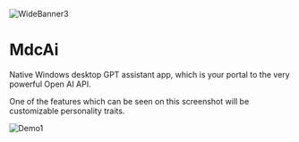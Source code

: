 ![WideBanner3](https://github.com/bawkee/MdcAi/assets/38323343/76a5b2f2-5afb-4810-b9f2-f341f59f7acd)

# MdcAi

Native Windows desktop GPT assistant app, which is your portal to the very powerful Open AI API.

One of the features which can be seen on this screenshot will be customizable personality traits. 

![Demo1](https://github.com/bawkee/MdcAi/assets/38323343/6d8e1e3b-9045-480e-aa12-fe45ce2090c7)
